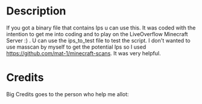 # Description
If you got a binary file that contains Ips u can use this. It was coded with the intention to get me into coding and to play on the LiveOverflow Minecraft Server :) . U can use the ips_to_test file to test the script. I don't wanted to use masscan by myself to get the potential Ips so I used https://github.com/mat-1/minecraft-scans. It was very helpful.

# Credits
Big Credits goes to the person who help me allot:
